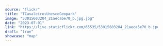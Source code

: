 ```yaml
---
source: "flickr"
title: "TCavaleirosUnescoGeopark"
image: "53015603204_21aeca5e70_b.jpg.jpg"
date: "2023-07-01"
link: "https://live.staticflickr.com/65535/53015603204_21aeca5e70_b.jpg"
draft: "true"
showcase: "map"
---
```

